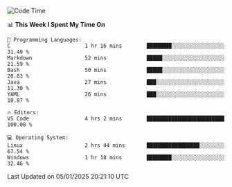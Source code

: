 
<!--START_SECTION:waka-->
![Code Time](http://img.shields.io/badge/Code%20Time-735%20hrs-blue)

📊 **This Week I Spent My Time On** 

```text
💬 Programming Languages: 
C                        1 hr 16 mins        ████████░░░░░░░░░░░░░░░░░   31.49 % 
Markdown                 52 mins             █████░░░░░░░░░░░░░░░░░░░░   21.59 % 
Bash                     50 mins             █████░░░░░░░░░░░░░░░░░░░░   20.83 % 
Java                     27 mins             ███░░░░░░░░░░░░░░░░░░░░░░   11.30 % 
YAML                     26 mins             ███░░░░░░░░░░░░░░░░░░░░░░   10.87 % 

🔥 Editors: 
VS Code                  4 hrs 2 mins        █████████████████████████   100.00 % 

💻 Operating System: 
Linux                    2 hrs 44 mins       █████████████████░░░░░░░░   67.54 % 
Windows                  1 hr 18 mins        ████████░░░░░░░░░░░░░░░░░   32.46 % 
```


 Last Updated on 05/01/2025 20:21:10 UTC
<!--END_SECTION:waka-->
